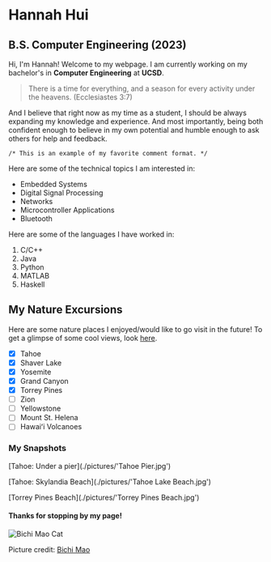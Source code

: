 # Hannah Hui
## B.S. Computer Engineering (2023)

Hi, I'm Hannah! Welcome to my webpage. I am currently working on my bachelor's in **Computer Engineering** at **UCSD**.

>There is a time for everything, and a season for every activity under the heavens. (Ecclesiastes 3:7)

And I believe that right now as my time as a student, I should be always expanding my knowledge and experience. And most importantly, being both confident enough to believe in my own potential and humble enough to ask others for help and feedback.

`/* This is an example of my favorite comment format. */`

Here are some of the technical topics I am interested in:
- Embedded Systems
- Digital Signal Processing
- Networks
- Microcontroller Applications
- Bluetooth

Here are some of the languages I have worked in:
1. C/C++
2. Java
3. Python
4. MATLAB
5. Haskell

## My Nature Excursions
Here are some nature places I enjoyed/would like to go visit in the future! To get a glimpse of some cool views, look [here](https://github.com/hannahhui5184/CSE110-Github-pages/blob/VSCode-branch/index.md#my-snapshots).
- [X] Tahoe
- [X] Shaver Lake
- [X] Yosemite
- [X] Grand Canyon
- [X] Torrey Pines
- [ ] Zion
- [ ] Yellowstone
- [ ] Mount St. Helena
- [ ] Hawaiʻi Volcanoes

### My Snapshots
[Tahoe: Under a pier](./pictures/'Tahoe Pier.jpg')

[Tahoe: Skylandia Beach](./pictures/'Tahoe Lake Beach.jpg')

[Torrey Pines Beach](./pictures/'Torrey Pines Beach.jpg')


#### Thanks for stopping by my page!

![Bichi Mao Cat](https://c10.patreonusercontent.com/3/eyJ3Ijo0MDB9/patreon-media/p/reward/5267429/84456d95d2af49e1ab107ddf3266e2a0/2.png?token-time=2145916800&token-hash=cDr6LQzuHKfo1IckNve79nFNkg60h2Y7AtMi4nRSVKw%3D)

Picture credit: [Bichi Mao](https://www.instagram.com/bichi.mao/?hl=en)